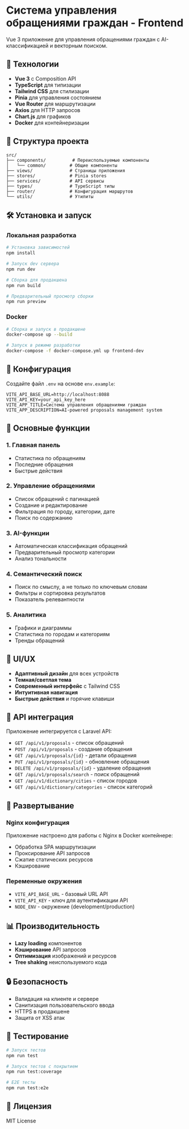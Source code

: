 # Система управления обращениями граждан - Frontend

Vue 3 приложение для управления обращениями граждан с AI-классификацией и векторным поиском.

## 🚀 Технологии

- **Vue 3** с Composition API
- **TypeScript** для типизации
- **Tailwind CSS** для стилизации
- **Pinia** для управления состоянием
- **Vue Router** для маршрутизации
- **Axios** для HTTP запросов
- **Chart.js** для графиков
- **Docker** для контейнеризации

## 📁 Структура проекта

```
src/
├── components/          # Переиспользуемые компоненты
│   └── common/         # Общие компоненты
├── views/              # Страницы приложения
├── stores/             # Pinia stores
├── services/           # API сервисы
├── types/              # TypeScript типы
├── router/             # Конфигурация маршрутов
└── utils/              # Утилиты
```

## 🛠 Установка и запуск

### Локальная разработка

```bash
# Установка зависимостей
npm install

# Запуск dev сервера
npm run dev

# Сборка для продакшена
npm run build

# Предварительный просмотр сборки
npm run preview
```

### Docker

```bash
# Сборка и запуск в продакшене
docker-compose up --build

# Запуск в режиме разработки
docker-compose -f docker-compose.yml up frontend-dev
```

## 🔧 Конфигурация

Создайте файл `.env` на основе `env.example`:

```env
VITE_API_BASE_URL=http://localhost:8088
VITE_API_KEY=your_api_key_here
VITE_APP_TITLE=Система управления обращениями граждан
VITE_APP_DESCRIPTION=AI-powered proposals management system
```

## 📱 Основные функции

### 1. **Главная панель**
- Статистика по обращениям
- Последние обращения
- Быстрые действия

### 2. **Управление обращениями**
- Список обращений с пагинацией
- Создание и редактирование
- Фильтрация по городу, категории, дате
- Поиск по содержанию

### 3. **AI-функции**
- Автоматическая классификация обращений
- Предварительный просмотр категории
- Анализ тональности

### 4. **Семантический поиск**
- Поиск по смыслу, а не только по ключевым словам
- Фильтры и сортировка результатов
- Показатель релевантности

### 5. **Аналитика**
- Графики и диаграммы
- Статистика по городам и категориям
- Тренды обращений

## 🎨 UI/UX

- **Адаптивный дизайн** для всех устройств
- **Темная/светлая тема**
- **Современный интерфейс** с Tailwind CSS
- **Интуитивная навигация**
- **Быстрые действия** и горячие клавиши

## 🔌 API интеграция

Приложение интегрируется с Laravel API:

- `GET /api/v1/proposals` - список обращений
- `POST /api/v1/proposals` - создание обращения
- `GET /api/v1/proposals/{id}` - детали обращения
- `PUT /api/v1/proposals/{id}` - обновление обращения
- `DELETE /api/v1/proposals/{id}` - удаление обращения
- `GET /api/v1/proposals/search` - поиск обращений
- `GET /api/v1/dictionary/cities` - список городов
- `GET /api/v1/dictionary/categories` - список категорий

## 🚀 Развертывание

### Nginx конфигурация

Приложение настроено для работы с Nginx в Docker контейнере:

- Обработка SPA маршрутизации
- Проксирование API запросов
- Сжатие статических ресурсов
- Кэширование

### Переменные окружения

- `VITE_API_BASE_URL` - базовый URL API
- `VITE_API_KEY` - ключ для аутентификации API
- `NODE_ENV` - окружение (development/production)

## 📊 Производительность

- **Lazy loading** компонентов
- **Кэширование** API запросов
- **Оптимизация** изображений и ресурсов
- **Tree shaking** неиспользуемого кода

## 🔒 Безопасность

- Валидация на клиенте и сервере
- Санитизация пользовательского ввода
- HTTPS в продакшене
- Защита от XSS атак

## 🧪 Тестирование

```bash
# Запуск тестов
npm run test

# Запуск тестов с покрытием
npm run test:coverage

# E2E тесты
npm run test:e2e
```

## 📝 Лицензия

MIT License

